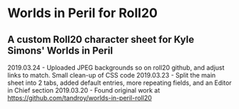 # Worlds in Peril for Roll20
## A custom Roll20 character sheet for Kyle Simons' Worlds in Peril

2019.03.24 - Uploaded JPEG backgrounds so on roll20 github, and adjust links to match. Small clean-up of CSS code
2019.03.23 - Split the main sheet into 2 tabs, added default entries, more repeating fields, and an Editor in Chief section
2019.03.20 - Found original work at https://github.com/tandroy/worlds-in-peril-roll20
